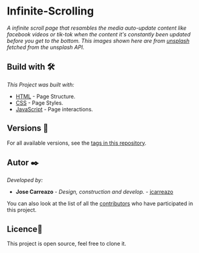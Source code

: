 # Infinite-Scrolling

_A infinite scroll page that resambles the media auto-update content like facebook videos or tik-tok when the content it's constantly been updated before you get to the bottom. This images shown here are from [unsplash](https://unsplash.com/) fetched from the unsplash API._

## Build with 🛠️

_This Project was built with:_

* [HTML](https://www.w3schools.com/html/default.asp) - Page Structure.
* [CSS](https://www.w3schools.com/css/default.asp) - Page Styles.
* [JavaScript](https://developer.mozilla.org/es/docs/Web/JavaScript) - Page interactions.

## Versions 📌


For all available versions, see the [tags in this repository](https://github.com/jcarreazo/Infinite-Scrolling/tags).

## Autor ✒️

_Developed by:_

* **Jose Carreazo** - *Design, construction and develop.* - [jcarreazo](https://github.com/jcarreazo)

You can also look at the list of all the [contributors](https://github.com/jcarreazo/Landing_Page_Responsive/contributors) who have participated in this project.

## Licence📄

This project is open source, feel free to clone it.
